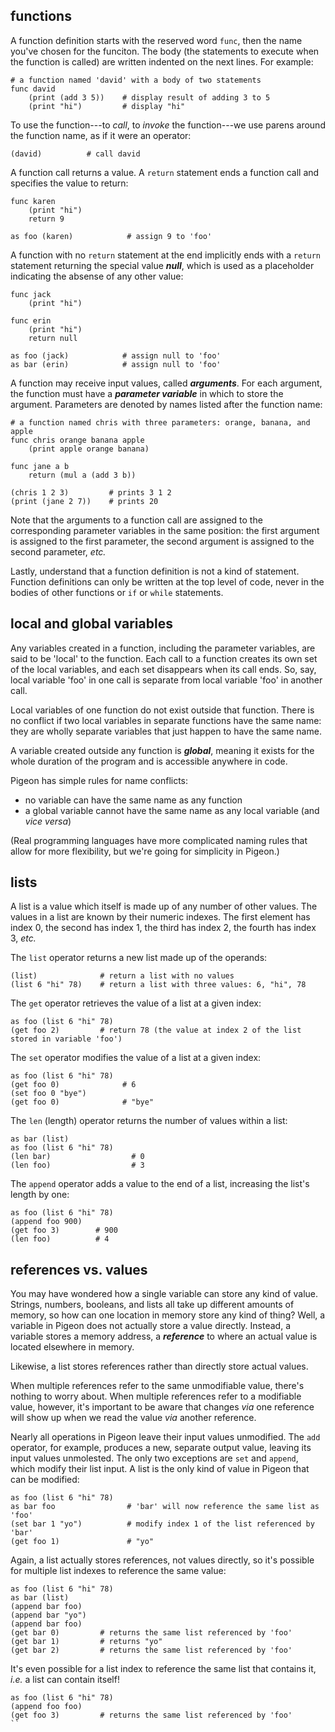 
## functions

A function definition starts with the reserved word `func`, then the name you've chosen for the funciton. The body (the statements to execute when the function is called) are written indented on the next lines. For example:

```
# a function named 'david' with a body of two statements
func david 
    (print (add 3 5))    # display result of adding 3 to 5
    (print "hi")         # display "hi"
```

To use the function---to *call*, to *invoke* the function---we use parens around the function name, as if it were an operator:

```
(david)          # call david
```

A function call returns a value. A `return` statement ends a function call and specifies the value to return:

```
func karen 
    (print "hi") 
    return 9

as foo (karen)            # assign 9 to 'foo'
```

A function with no `return` statement at the end implicitly ends with a `return` statement returning the special value ***null***, which is used as a placeholder indicating the absense of any other value:

```
func jack
    (print "hi")

func erin
    (print "hi")
    return null         

as foo (jack)            # assign null to 'foo'
as bar (erin)            # assign null to 'foo'
```

A function may receive input values, called ***arguments***. For each argument, the function must have a ***parameter variable*** in which to store the argument. Parameters are denoted by names listed after the function name:

```
# a function named chris with three parameters: orange, banana, and apple
func chris orange banana apple
    (print apple orange banana)

func jane a b
    return (mul a (add 3 b))

(chris 1 2 3)         # prints 3 1 2
(print (jane 2 7))    # prints 20
```

Note that the arguments to a function call are assigned to the corresponding parameter variables in the same position: the first argument is assigned to the first parameter, the second argument is assigned to the second parameter, *etc.*

Lastly, understand that a function definition is not a kind of statement. Function definitions can only be written at the top level of code, never in the bodies of other functions or `if` or `while` statements.

## local and global variables

Any variables created in a function, including the parameter variables, are said to be 'local' to the function. Each call to a function creates its own set of the local variables, and each set disappears when its call ends. So, say, local variable 'foo' in one call is separate from local variable 'foo' in another call.

Local variables of one function do not exist outside that function. There is no conflict if two local variables in separate functions have the same name: they are wholly separate variables that just happen to have the same name.

A variable created outside any function is ***global***, meaning it exists for the whole duration of the program and is accessible anywhere in code. 

Pigeon has simple rules for name conflicts:

 - no variable can have the same name as any function
 - a global variable cannot have the same name as any local variable (and *vice versa*)

(Real programming languages have more complicated naming rules that allow for more flexibility, but we're going for simplicity in Pigeon.)

## lists

A list is a value which itself is made up of any number of other values. The values in a list are known by their numeric indexes. The first element has index 0, the second has index 1, the third has index 2, the fourth has index 3, *etc.*

The `list` operator returns a new list made up of the operands:

```
(list)              # return a list with no values
(list 6 "hi" 78)    # return a list with three values: 6, "hi", 78
```

The `get` operator retrieves the value of a list at a given index:

```
as foo (list 6 "hi" 78)
(get foo 2)         # return 78 (the value at index 2 of the list stored in variable 'foo')
```

The `set` operator modifies the value of a list at a given index:

```
as foo (list 6 "hi" 78)
(get foo 0)              # 6
(set foo 0 "bye")    
(get foo 0)              # "bye"
```

The `len` (length) operator returns the number of values within a list:

```
as bar (list)              
as foo (list 6 "hi" 78)    
(len bar)                  # 0
(len foo)                  # 3
```

The `append` operator adds a value to the end of a list, increasing the list's length by one:

```
as foo (list 6 "hi" 78)
(append foo 900)
(get foo 3)        # 900
(len foo)          # 4
```

## references vs. values

You may have wondered how a single variable can store any kind of value. Strings, numbers, booleans, and lists all take up different amounts of memory, so how can one location in memory store any kind of thing? Well, a variable in Pigeon does not actually store a value directly. Instead, a variable stores a memory address, a ***reference*** to where an actual value is located elsewhere in memory. 

Likewise, a list stores references rather than directly store actual values.

When multiple references refer to the same unmodifiable value, there's nothing to worry about. When multiple references refer to a modifiable value, however, it's important to be aware that changes *via* one reference will show up when we read the value *via* another reference.

Nearly all operations in Pigeon leave their input values unmodified. The `add` operator, for example, produces a new, separate output value, leaving its input values unmolested. The only two exceptions are `set` and `append`, which modify their list input. A list is the only kind of value in Pigeon that can be modified:

```
as foo (list 6 "hi" 78)
as bar foo                # 'bar' will now reference the same list as 'foo'
(set bar 1 "yo")          # modify index 1 of the list referenced by 'bar'
(get foo 1)               # "yo"
```

Again, a list actually stores references, not values directly, so it's possible for multiple list indexes to reference the same value:

```
as foo (list 6 "hi" 78)
as bar (list)
(append bar foo)
(append bar "yo")
(append bar foo)
(get bar 0)         # returns the same list referenced by 'foo'          
(get bar 1)         # returns "yo"
(get bar 2)         # returns the same list referenced by 'foo'          
```

It's even possible for a list index to reference the same list that contains it, *i.e.* a list can contain itself!

```
as foo (list 6 "hi" 78)
(append foo foo)
(get foo 3)         # returns the same list referenced by 'foo'
``
